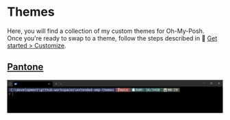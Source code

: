 # Themes

Here, you will find a collection of my custom themes for Oh-My-Posh. <br />
Once you're ready to swap to a theme, follow the steps described in 🚀 [Get started > Customize](https://ohmyposh.dev/docs/installation/customize).

## [Pantone](./themes/pantone.omp.json)

![patone](./screenshots/pantone.png)